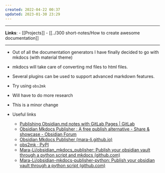 ```yaml
---
created: 2022-04-22 00:37
updated: 2023-01-30 23:29
---
```

---
**Links**: 
	- [[Projects]]
	- [[../300 short-notes/How to create awesome documentation]]

---
- Out of all the documentation generators I have finally decided to go with mkdocs (with material theme)
- mkdocs will take care of converting md files to html files. 
- Several plugins can be used to support advanced markdown features.
- Try using `obs2mk`
- Will have to do more research
- This is a minor change

- Useful links
	- [Publishing Obsidian.md notes with GitLab Pages | GitLab](https://about.gitlab.com/blog/2022/03/15/publishing-obsidian-notes-with-gitlab-pages/)
	- [Obsidian Mkdocs Publisher : A free publish alternative - Share & showcase - Obsidian Forum](https://forum.obsidian.md/t/obsidian-mkdocs-publisher-a-free-publish-alternative/29540)
	- [Obsidian Mkdocs Publisher (mara-li.github.io)](https://mara-li.github.io/obsidian_mkdocs_publisher_docs/)
	- [obs2mk · PyPI](https://pypi.org/project/obs2mk/#commands)
	- [Mara-Li/obsidian_mkdocs_publisher: Publish your obsidian vault through a python script and mkdocs (github.com)](https://github.com/Mara-Li/obsidian_mkdocs_publisher) 
	- [Mara-Li/obsidian-mkdocs-publisher-python: Publish your obsidian vault through a python script (github.com)](https://github.com/Mara-Li/obsidian-mkdocs-publisher-python)

